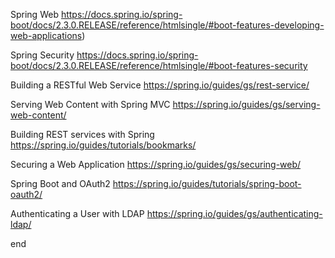 

Spring Web
https://docs.spring.io/spring-boot/docs/2.3.0.RELEASE/reference/htmlsingle/#boot-features-developing-web-applications)


Spring Security
https://docs.spring.io/spring-boot/docs/2.3.0.RELEASE/reference/htmlsingle/#boot-features-security


Building a RESTful Web Service
https://spring.io/guides/gs/rest-service/


Serving Web Content with Spring MVC
https://spring.io/guides/gs/serving-web-content/


Building REST services with Spring
https://spring.io/guides/tutorials/bookmarks/


Securing a Web Application
https://spring.io/guides/gs/securing-web/


Spring Boot and OAuth2
https://spring.io/guides/tutorials/spring-boot-oauth2/


Authenticating a User with LDAP
https://spring.io/guides/gs/authenticating-ldap/


end
